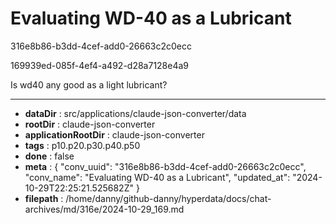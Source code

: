 # Evaluating WD-40 as a Lubricant

316e8b86-b3dd-4cef-add0-26663c2c0ecc

169939ed-085f-4ef4-a492-d28a7128e4a9

Is wd40 any good as a light lubricant?

---

* **dataDir** : src/applications/claude-json-converter/data
* **rootDir** : claude-json-converter
* **applicationRootDir** : claude-json-converter
* **tags** : p10.p20.p30.p40.p50
* **done** : false
* **meta** : {
  "conv_uuid": "316e8b86-b3dd-4cef-add0-26663c2c0ecc",
  "conv_name": "Evaluating WD-40 as a Lubricant",
  "updated_at": "2024-10-29T22:25:21.525682Z"
}
* **filepath** : /home/danny/github-danny/hyperdata/docs/chat-archives/md/316e/2024-10-29_169.md